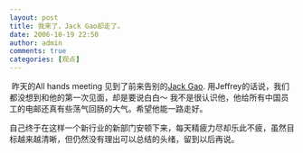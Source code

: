 ```yaml
---
layout: post
title: 我来了，Jack Gao却走了。
date: 2006-10-19 22:50
author: admin
comments: true
categories: [观点]
---
```

<img src="http://www.yesky.com/image20010518/276961.jpg" alt="" />
昨天的All hands meeting 见到了前来告别的<a href="http://finance.sina.com.cn/wealthperson/2004-07-07/969.html">Jack Gao</a>.
用Jeffrey的话说，我们都没想到和他的第一次见面，却是要说白白～
我不是很认识他，他给所有中国员工的电邮还真有些荡气回肠的大气。希望他能一路走好。

自己终于在这样一个新行业的新部门安顿下来，每天精疲力尽却乐此不疲，虽然目标越来越清晰，但仍然没有理出可以总结的头绪，留到以后再说。
